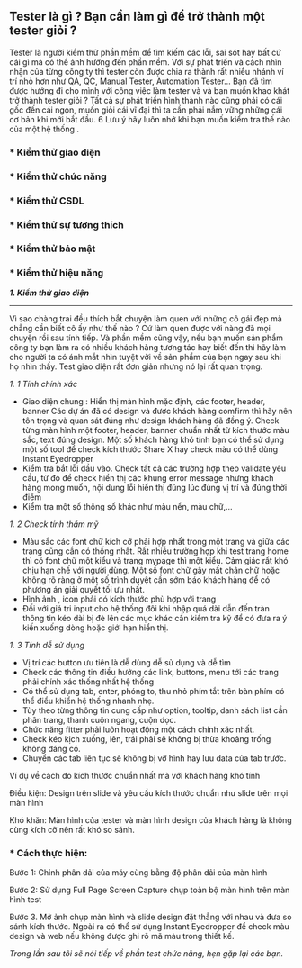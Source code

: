 ## Tester là gì ? Bạn cần làm gì để trở thành một tester giỏi ?
Tester là người kiểm thử phần mềm để tìm kiếm các lỗi, sai sót hay bất cứ cái gì mà có thể ảnh hưởng đến phần mềm. Với sự phát triển và cách nhìn nhận của từng công ty thì tester còn được chia ra thành rất nhiều nhánh ví trí nhỏ hơn như QA, QC, Manual Tester, Automation Tester… 
Bạn đã tìm được hướng đi cho mình với công việc làm tester và và bạn muốn khao khát trở thành tester giỏi ? Tất cả sự phát triển hình thành nào cũng phải có cái gốc đến cái ngọn, muốn giỏi cái vĩ đại thì ta cần phải nắm vững những cái cơ bản khi mới bắt đầu.
 6 Lưu ý hãy luôn nhớ khi bạn muốn kiểm tra thế nào của một hệ thống .
### * Kiểm thử giao diện 
### * Kiểm thử chức năng 
### * Kiểm thử CSDL 
### * Kiểm thử sự tương thích 
### * Kiểm thử bảo mật 
### * Kiểm thử hiệu năng
***1. 	Kiểm thử giao diện***

-----


Vì sao chàng trai đều thích bắt chuyện làm quen với những cô gái đẹp mà chẳng cần biết cô ấy như thế nào ? Cứ làm quen được với nàng đã mọi chuyện rồi sau tính tiếp. Và phần mềm cũng vậy, nếu bạn muốn sản phẩm công ty bạn làm ra có nhiều khách hàng tương tác hay biết đến thì hãy làm cho người ta có ánh mắt nhìn tuyệt vời về sản phẩm của bạn ngay sau khi họ nhìn thấy. Test giao diện rất đơn giản nhưng nó lại rất quan trọng. 

*1. 1	Tính chính xác*
-	Giao diện chung : Hiển thị màn hình mặc định, các footer, header, banner 
Các dự án đã có design và được khách hàng comfirm thì hãy nên tôn trọng và quan sát đúng như design khách hàng đã đồng ý. Check từng màn hình một footer, header, banner chuẩn nhất từ kích thước màu sắc, text đúng design. Một số khách hàng khó tính bạn có thể sử dụng một số tool để check kích thước Share X hay check màu có thể dùng Instant Eyedropper 
-	Kiểm tra bắt lỗi đầu vào.
Check tất cả các trường hợp theo validate yêu cầu, từ đó để check hiển thị các khung error message nhưng khách hàng mong muốn, nội dung lỗi hiển thị đúng lúc đúng vị trí và đúng thời điểm
-	Kiểm tra một số thông số khác như màu nền, màu chữ,…

*1. 2	Check tính thẩm mỹ*
-	Màu sắc các font chữ kích cỡ phải hợp nhất trong một trang và giữa các trang cũng cần có thống nhất. Rất nhiều trường hợp khi test trang home thì có font chữ một kiểu và trang mypage thì một kiểu. Cảm giác rất khó chịu hạn chế với người dùng. Một số font chữ gây mất chân chữ hoặc không rõ ràng ở một số trình duyệt cần sớm báo khách hàng để có phương án giải quyết tối ưu nhất.
-	Hình ảnh , icon phải có kích thước phù hợp với trang 
-	Đối với giá tri input cho hệ thống đôi khi nhập quá dài dẫn đến tràn thông tin kéo dài bị đè lên các mục khác cần kiểm tra kỹ để có đưa ra ý kiến xuống dòng hoặc giới hạn hiển thị.

*1. 3	Tính dễ sử dụng*

-	Vị trí các button ưu tiên là dễ dùng dễ sử dụng và dễ tìm 
-	Check các thông tin điều hướng các link, buttons, menu tới các trang phải chính xác thống nhất hệ thống 
-	Có thể sử dụng tab, enter, phóng to, thu nhỏ phím tắt trên bàn phím có thể điểu khiển hệ thống nhanh nhẹ.
-	Tùy theo từng thông tin cung cấp như option, tooltip, danh sách list cần phân trang, thanh cuộn ngang, cuộn dọc.
-	Chức năng fitter phải luôn hoạt động một cách chính xác nhất.
-	Check kéo kịch xuống, lên, trái phải sẽ không bị thừa khoảng trống không đáng có.
-	Chuyển các tab liên tục sẽ không bị vỡ hình hay lưu data của tab trước.

 Ví dụ về cách đo kích thước chuẩn nhất mà với khách hàng khó tính 
 
 Điều kiện: Design trên slide và yêu cầu kích thước chuẩn như slide trên mọi màn hình
 
Khó khăn: Màn hình của tester và màn hình design của khách hàng là không cùng kích cỡ nên rất khó so sánh.
### * Cách thực hiện: 

  Bước 1: Chỉnh phân dải của máy cùng bằng độ phân dải của màn hình
  
  Bước 2: Sử dụng Full Page Screen Capture chụp toàn bộ màn hình trên màn hình test
  
  Bước 3. Mở ảnh chụp màn hình và slide design đặt thẳng với nhau và đưa so sánh kích thước. 
Ngoài ra có thể sử dụng Instant Eyedropper để check màu design và web nếu không được ghi rõ mã màu trong thiết kế.

*Trong lần sau tôi sẽ nói tiếp về phần test chức năng, hẹn gặp lại các bạn.*